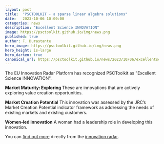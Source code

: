 ```yaml
---
layout: post
title:  "PSCTOOLKIT - a sparse linear algebra solutions"
date:   2023-10-06 10:00:00
categories: news
description: "Excellent Science INNOVATION"
image: https://psctoolkit.github.io/img/news.png
published: true
author: F. Durastante
hero_image: https://psctoolkit.github.io/img/news.png
hero_height: is-large
hero_darken: true
canonical_url: https://psctoolkit.github.io/news/2023/10/06/excellentscience.html
---
```


The EU Innovation Radar Platform has recognized PSCToolkit as
"Excellent Science INNOVATION".

**Market Maturity: Exploring**
These are innovations that are actively exploring value creation opportunities.

**Market Creation Potential**
This innovation was assessed by the JRC’s Market Creation Potential indicator
framework as addressing the needs of existing markets and existing customers.

**Women-led innovation**
A woman had a leadership role in developing this innovation.

You can [find out more](https://innovation-radar.ec.europa.eu/innovation/50979) directly from the [innovation radar](https://innovation-radar.ec.europa.eu/).
